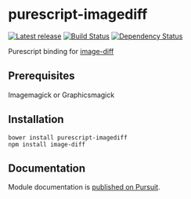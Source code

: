 # purescript-imagediff

[![Latest release](http://img.shields.io/bower/v/purescript-imagediff.svg)](https://github.com/slamdata/purescript-imagediff/releases)
[![Build Status](https://travis-ci.org/slamdata/purescript-imagediff.svg?branch=master)](https://travis-ci.org/slamdata/purescript-imagediff)
[![Dependency Status](https://www.versioneye.com/user/projects/56e7607496f80c00362cd8da/badge.svg?style=flat)](https://www.versioneye.com/user/projects/56e7607496f80c00362cd8da)

Purescript binding for [image-diff](http://github.com/uber/image-diff)

## Prerequisites

Imagemagick or Graphicsmagick

## Installation

```shell
bower install purescript-imagediff
npm install image-diff
```

## Documentation

Module documentation is [published on Pursuit](http://pursuit.purescript.org/packages/purescript-imagediff).
